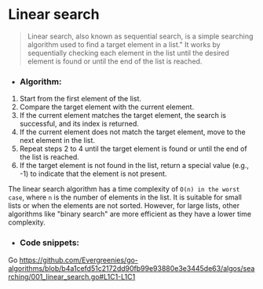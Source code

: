 # Linear search

> Linear search, also known as sequential search, is a simple searching algorithm used to find a target element in a list." It works by sequentially checking each element in the list until the desired element is found or until the end of the list is reached.

* ### Algorithm:

1. Start from the first element of the list.
2. Compare the target element with the current element.
3. If the current element matches the target element, the search is successful, and its index is returned.
4. If the current element does not match the target element, move to the next element in the list.
5. Repeat steps 2 to 4 until the target element is found or until the end of the list is reached.
5. If the target element is not found in the list, return a special value (e.g., -1) to indicate that the element is not present.

The linear search algorithm has a time complexity of `O(n) in the worst case`, where `n` is the number of elements in the list. It is suitable for small lists or when the elements are not sorted. However, for large lists, other algorithms like "binary search" are more efficient as they have a lower time complexity.

* ### Code snippets:
Go
https://github.com/Evergreenies/go-algorithms/blob/b4a1cefd51c2172dd90fb99e93880e3e3445de63/algos/searching/001_linear_search.go#L1C1-L1C1
